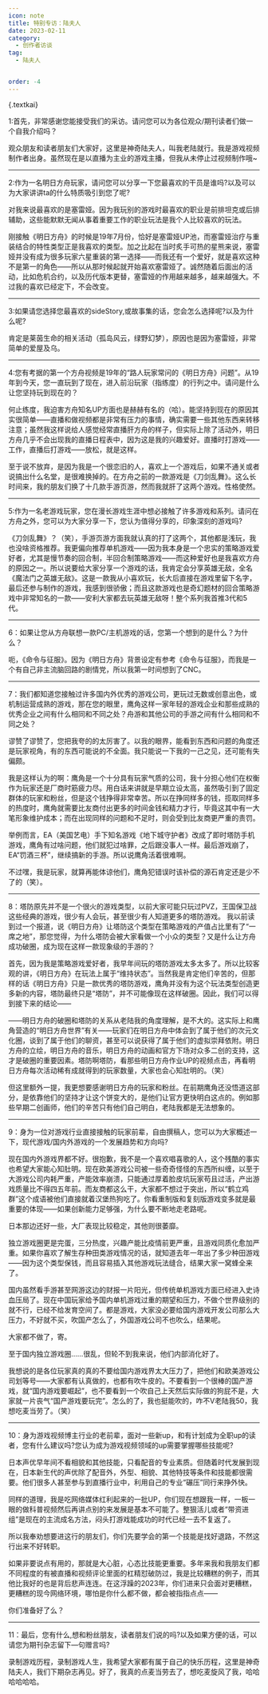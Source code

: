 ```yaml
---
icon: note
title: 特别专访：陆夫人
date: 2023-02-11
category:
  - 创作者访谈
tag:
  - 陆夫人


order: -4
---
```


{.textkai}

<!-- more -->

1:首先，非常感谢您能接受我们的采访。请问您可以为各位观众/期刊读者们做一个自我介绍吗？

观众朋友和读者朋友们大家好，这里是神奇陆夫人，叫我老陆就行。我是游戏视频制作者出身。虽然现在是以直播为主业的游戏主播，但我从未停止过视频制作哦~

---

2:作为一名明日方舟玩家，请问您可以分享一下您最喜欢的干员是谁吗?以及可以为大家讲讲ta的什么特质吸引到您了呢?

对我来说最喜欢的是塞雷娅。因为我玩别的游戏时最喜欢的职业是前排坦克或后排辅助，这些能默默无闻从事着重要工作的职业玩法是我个人比较喜欢的玩法。

刚接触《明日方舟》的时候是19年7月份，恰好是塞雷娅UP池，而塞雷娅治疗与重装结合的特性类型正是我喜欢的类型。加之比起在当时炙手可热的星熊来说，塞雷娅并没有成为很多玩家六星重装的第一选择——而我还有一个爱好，就是喜欢这种不是第一的角色——所以从那时候起就开始喜欢塞雷娅了。诚然随着后面出的活动，比如危机合约，以及历代版本更替，塞雷娅的作用越来越多，越来越强大。不过我的喜欢已经定下，不会改变。

---

3:如果请您选择您最喜欢的sideStory,或故事集的话，您会怎么选择呢?以及为什么呢?

肯定是莱茵生命的相关活动（孤岛风云，绿野幻梦），原因也是因为塞雷娅，非常简单的爱屋及乌。

---

4:您有考据的第一个方舟视频是19年的“路人玩家常问的《明日方舟》问题”。从19年到今天，您一直玩到了现在，进入前沿玩家（指练度）的行列之中。请问是什么让您坚持玩到现在的？

何止练度，我迫害方舟知名UP方面也是赫赫有名的（哈）。能坚持到现在的原因其实很简单——直播和做视频都是非常有压力的事情，确实需要一些其他东西来转移注意；虽然我这样说给人感觉经常直播肝方舟的样子，但实际上除了活动外，明日方舟几乎不会出现我的直播日程表中，因为这是我的兴趣爱好。直播时打游戏——工作，直播后打游戏——放松，就是这样。

至于说不放弃，是因为我是一个很恋旧的人，喜欢上一个游戏后，如果不通关或者说搞出什么名堂，是很难换掉的。在方舟之前的一款游戏是《刀剑乱舞》。这么长时间来，我的朋友们换了十几款手游页游，然而我就肝了这两个游戏。性格使然。

---

5:作为一名老游戏玩家，您在漫长游戏生涯中想必接触了许多游戏和系列。请问在方舟之外，您可以为大家分享一下，您认为值得分享的，印象深刻的游戏吗?

《刀剑乱舞》？（笑），手游页游方面我就认真的打了这两个，其他都是浅玩，我也没啥资格推荐。我更偏向推荐单机游戏——因为我本身是一个忠实的策略游戏爱好者，尤其是慢节奏的回合制，半回合制策略游戏——而这种爱好也是我喜欢方舟的原因之一。所以说要给大家分享一个游戏的话，我肯定会分享英雄无敌，全名《魔法门之英雄无敌》。这是一款我从小喜欢玩，长大后直接在游戏里留下名字，最后还参与制作的游戏，我感到很骄傲；而且这款游戏也是奇幻题材的回合策略游戏中非常知名的一款——安利大家都去玩英雄无敌呀！整个系列我首推3代和5代。

---

6：如果让您从方舟联想一款PC/主机游戏的话，您第一个想到的是什么？为什么？

呃，《命令与征服》。因为《明日方舟》背景设定有参考《命令与征服》，而我是一个有自己非主流脑回路的剧情党，所以我第一时间想到了CNC。

---

7：我们都知道您接触过许多国内外优秀的游戏公司，更玩过无数或创意出色，或机制运营成熟的游戏，那在您的眼里，鹰角这样一家年轻的游戏企业和那些成熟的优秀企业之间有什么相同和不同之处？舟游和其他公司的手游之间有什么相同和不同之处？

谬赞了谬赞了，您把我夸的的太厉害了。以我的眼界，能看到东西和问题的角度还是玩家视角，有的东西可能说的不全面。我只能说一下我的一己之见，还可能有失偏颇。

我是这样认为的啊：鹰角是一个十分具有玩家气质的公司，我十分担心他们在权衡作为玩家还是厂商时筋疲力尽。用白话来讲就是早期立设太高，虽然吸引到了固定群体的玩家和粉丝，但是这个钱挣得非常幸苦。所以在挣同样多的钱，揽取同样多的热度时，鹰角就需要比友商付出更多的时间金钱和精力才行，毕竟这其中有一大笔形象维护成本；而在出现同样的问题和不足时，则会受到比友商更严重的责罚。

举例而言，EA（美国艺电）手下知名游戏《地下城守护者》改成了即时塔防手机游戏，鹰角有过啥问题，他们就犯过啥罪，之后跟没事人一样。最后游戏崩了，EA“罚酒三杯”，继续搞新的手游。所以说鹰角活着很难啊。

不过嘿，我是玩家，就算再能体谅他们，鹰角犯错误时该补偿的源石肯定还是少不了的（笑）。

---

8：塔防原先并不是一个很火的游戏类型，以前大家可能只玩过PVZ，王国保卫战这些经典的游戏，很少有人会玩，甚至很少有人知道更多的塔防游戏。
我以前读到过一个报道，说《明日方舟》让塔防这个类型在策略游戏的产值占比里有了“一席之地”，那您觉得，为什么塔防会被大家看做一个小众的类型？又是什么让方舟成功破圈，成为现在这样一款现象级的手游的？

首先，因为我是策略游戏爱好者，我早年间玩的塔防游戏太多太多了。所以比较客观的讲，《明日方舟》在玩法上属于“维持状态”。当然我是肯定他们辛苦的，但那样的话《明日方舟》只是一款优秀的塔防游戏，鹰角并没有为这个玩法类型创造更多新的内容，塔防最终只是“塔防”，并不可能像现在这样破圈。因此，我们可以得到接下来的结论——

——明日方舟的破圈和塔防的关系从老陆我的角度理解，是不大的。这实际上和鹰角营造的“明日方舟世界”有关——玩家们在明日方舟中体会到了属于他们的次元文化圈，谈到了属于他们的聊资，甚至可以说获得了属于他们的虚拟崇拜依附。明日方舟的立绘，明日方舟的音乐，明日方舟的动画和官方下场对众多二创的支持，这才是破圈的重要因素。塔防啊塔防，看那些明日方舟作业UP的视频点击，再看明日方舟每次活动稀有成就得到的玩家数量，大家也会心知肚明的。（笑）

但这里额外一提，我更想要感谢明日方舟的玩家和粉丝。在前期鹰角还没悟道这部分，是依靠他们的坚持才让这个饼变大的，是他们让官方更快明白这点的。例如那些早期二创画师，他们的辛苦只有他们自己明白，老陆我都是无法想象的。

---

9：身为一位对游戏行业直接接触的玩家前辈，自由撰稿人，您可以为大家概述一下，现代游戏/国内外游戏的一个发展趋势和方向吗?

现在国内外游戏界都不好。很抱歉，我不是一个喜欢唱喜歌的人，这个残酷的事实也希望大家能心知肚明。现在欧美游戏公司被一些奇奇怪怪的东西所纠缠，以至于大游戏公司内耗严重，产能效率崩溃，只能通过厚着脸皮坑玩家苟且过活，产出游戏质量比不得四五年前。而友商都这么干，大家都不想过于突出，所以“鹤立鸡群”这个成语被他们直接就着汉堡热狗吃了。你看重制版和复刻版游戏变多就是最重要的体现——如果创新能力足够强，为什么要不断地走老路呢。

日本那边还好一些，大厂表现比较稳定，其他则很萎靡。

独立游戏圈更是完蛋，三分热度，兴趣产能比疫情前更严重，且游戏同质化愈加严重。如果你喜欢了解生存种田类游戏情况的话，就知道去年一年出了多少种田游戏——因为这个类型保钱，而且容易插入其他游戏玩法缝合，结果大家一窝蜂全来了。

国内虽然看手游甚至网游这边的财报一片阳光，但传统单机游戏方面已经进入史诗血压局了。现在中国玩家给予国内单机游戏过重的期望和压力，不做个世界级别的就不行，已经不给发育空间了。都是游戏，大家没必要给国内游戏开发公司那么大压力，不好就不买，吹国产怎么了，外国游戏公司不也吹么，结果呢。

大家都不做了，寄。

至于国内独立游戏圈……很乱，但轮不到我来说，他们内部消化好了。

我想说的是各位玩家真的真的不要给国内游戏界太大压力了，把他们和欧美游戏公司划等号——大家都有认真做的，也都有吹牛皮的。不要看到一个很棒的国产游戏，就“国内游戏要崛起”，也不要看到一个吹自己上天然后实际做的狗屁不是，大家就一片丧气“国产游戏要玩完”。怎么的了，我也挺能吹的，咋不V老陆我50，我想吃麦当劳了。（笑）

---

10：身为游戏视频博主行业的老前辈，面对一些新up，和有计划成为全职up的读者，您有什么建议吗?您认为成为游戏视频领域的up需要掌握哪些技能呢?

日本声优早年间不看相貌和其他技能，只看配音的专业素质。但随着时代发展到现在，日本新生代的声优除了配音外，外型、相貌、其他特技等条件和技能都很需要。他们很多人甚至参与到直播行业中，利用自己的专业“碾压”同行来挣外快。

同样的道理，我是吃网络媒体红利起来的一批UP，你们现在想跟我一样，一板一眼的做科普视频然后再讲点别的来发展是基本不可能了。整狠活儿或者“带资进组”是现在的主流成名方法，闷头打游戏能成功的时代已经一去不复返了。

所以我奉劝想要进这行的朋友们，你们先要学会的第一个技能是找好退路，不然这行出来不好转职。

如果非要说点有用的，那就是大心脏，心态比技能更重要。多年来我和我朋友们都不同程度的有被直播和视频评论里面的杠精怼破防过，我是比较糟糕的例子，而其他比我好的也是背后悲声连连。在这浮躁的2023年，你们进来只会面对更糟糕，更糟糕的现今网络环境，哪怕是你什么都不做，都会被指指点点——

你们准备好了么？

---

11：最后，您有什么,想和粉丝朋友，读者朋友们说的吗?以及如果方便的话，可以请您为期刊杂志留下—句赠言吗?

录制游戏历程，录制游戏人生，我希望大家都有属于自己的快乐历程，这里是神奇陆夫人，我们下期杂志再见。好了，我真的点麦当劳去了，想吃麦旋风了我，哈哈哈哈哈哈。

<eod />

<Ads />